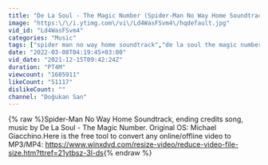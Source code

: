 ```yaml
---
title: "De La Soul - The Magic Number (Spider-Man No Way Home Soundtrack)"
image: "https:\/\/i.ytimg.com\/vi\/Ld4WasFSvm4\/hqdefault.jpg"
vid_id: "Ld4WasFSvm4"
categories: "Music"
tags: ["spider man no way home soundtrack","de la soul the magic number","spider man no way home ending credits song"]
date: "2022-03-08T04:19:45+03:00"
vid_date: "2021-12-15T09:42:24Z"
duration: "PT4M"
viewcount: "1605911"
likeCount: "51117"
dislikeCount: ""
channel: "Doğukan San"
---
```

{% raw %}Spider-Man No Way Home Soundtrack, ending credits song, music by De La Soul - The Magic Number. Original OS: Michael Giacchino.Here is the free tool to convert any online/offline video to MP3/MP4: <a rel="nofollow" target="blank" href="https://www.winxdvd.com/resize-video/reduce-video-file-size.htm?ttref=21ytbsz-3l-ds">https://www.winxdvd.com/resize-video/reduce-video-file-size.htm?ttref=21ytbsz-3l-ds</a>{% endraw %}
